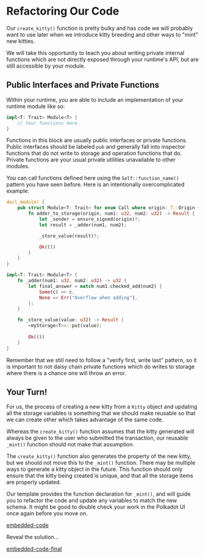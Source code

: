 Refactoring Our Code
===

Our `create_kitty()` function is pretty bulky and has code we will probably want to use later when we introduce kitty breeding and other ways to "mint" new kitties.

We will take this opportunity to teach you about writing private internal functions which are not directly exposed through your runtime's API, but are still accessible by your module.

## Public Interfaces and Private Functions

Within your runtime, you are able to include an implementation of your runtime module like so:

```rust
impl<T: Trait> Module<T> {
    // Your functions here
}
```

Functions in this block are usually public interfaces or private functions. Public interfaces should be labeled `pub` and generally fall into inspector functions that do not write to storage and operation functions that do. Private functions are your usual private utilities unavailable to other modules.

You can call functions defined here using the `Self::function_name()` pattern you have seen before. Here is an intentionally overcomplicated example:

```rust
decl_module! {
    pub struct Module<T: Trait> for enum Call where origin: T::Origin {
        fn adder_to_storage(origin, num1: u32, num2: u32) -> Result {
            let _sender = ensure_signed(origin)?;
            let result = _adder(num1, num2);

            _store_value(result)?;

            Ok(())
        }
    }
}

impl<T: Trait> Module<T> {
    fn _adder(num1: u32, num2: u32) -> u32 {
        let final_answer = match num1.checked_add(num2) {
            Some(c) => c,
            None => Err("Overflow when adding"),
        };
    }

    fn _store_value(value: u32) -> Result {
        <myStorage<T>>::put(value);
        
        Ok(())
    }
}
```

Remember that we still need to follow a "verify first, write last"  pattern, so it is important to not daisy chain private functions which do writes to storage where there is a chance one will throw an error.

## Your Turn!

For us, the process of creating a new kitty from a `Kitty` object and updating all the storage variables is something that we should make reusable so that we can create other which takes advantage of the same code.

Whereas the `create_kitty()` function assumes that the kitty generated will always be given to the user who submitted the transaction, our reusable `_mint()` function should not make that assumption.

The `create_kitty()` function also generates the property of the new kitty, but we should not move this to the `_mint()` function. There may be multiple ways to generate a kitty object in the future. This function should only ensure that the kitty being created is unique, and that all the storage items are properly updated.

Our template provides the function declaration for `_mint()`, and will guide you to refactor the code and update any variables to match the new schema. It might be good to double check your work in the Polkadot UI once again before you move on.

[embedded-code](./assets/2.6-template.rs ':include :type=code embed-template')

<a onmousedown="showHint()" onmouseup="hideHint()">Reveal the solution...</a>

[embedded-code-final](./assets/2.6-finished-code.rs ':include :type=code embed-final')
